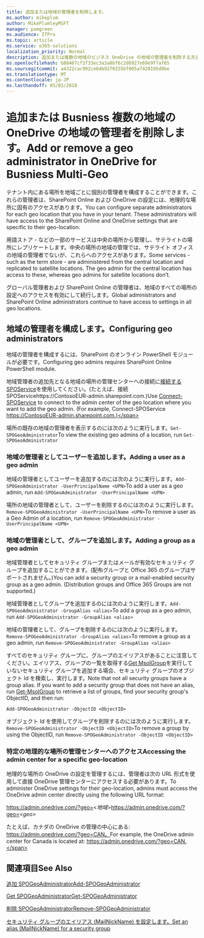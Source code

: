 ```yaml
---
title: 追加または地域の管理者を削除します。
ms.author: mikeplum
author: MikePlumleyMSFT
manager: pamgreen
ms.audience: ITPro
ms.topic: article
ms.service: o365-solutions
localization_priority: Normal
description: 追加または複数の地域のビジネス OneDrive の地域の管理者を削除する方法について説明します。
ms.openlocfilehash: b88467cf2f33ec3a3a8bf6c2d6927e69e9f7af65
ms.sourcegitcommit: a4322cac992ce64b92f0335bf005a7420195d9be
ms.translationtype: MT
ms.contentlocale: ja-JP
ms.lasthandoff: 05/03/2018
---
```

# <a name="add-or-remove-a-geo-administrator-in-onedrive-for-busniess-multi-geo"></a><span data-ttu-id="e51cc-103">追加または Busniess 複数の地域の OneDrive の地域の管理者を削除します。</span><span class="sxs-lookup"><span data-stu-id="e51cc-103">Add or remove a geo administrator in OneDrive for Busniess Multi-Geo</span></span>

<span data-ttu-id="e51cc-p101">テナント内にある場所を地域ごとに個別の管理者を構成することができます。これらの管理者は、SharePoint Online および OneDrive の設定には、地理的な場所に固有のアクセスがあります。</span><span class="sxs-lookup"><span data-stu-id="e51cc-p101">You can configure separate administrators for each geo location that you have in your tenant. These administrators will have access to the SharePoint Online and OneDrive settings that are specific to their geo-location.</span></span>

<span data-ttu-id="e51cc-p102">用語ストア - などの一部のサービスは中央の場所から管理し、サテライトの場所にレプリケートします。中央の場所の地域の管理では、サテライト オフィスの地域の管理者でないが、これらへのアクセスがあります。</span><span class="sxs-lookup"><span data-stu-id="e51cc-p102">Some services - such as the term store - are administered from the central location and replicated to satellite locations. The geo admin for the central location has access to these, whereas geo admins for satellite locations don’t.</span></span>

<span data-ttu-id="e51cc-108">グローバル管理者および SharePoint Online の管理者は、地域のすべての場所の設定へのアクセスを有効にして続行します。</span><span class="sxs-lookup"><span data-stu-id="e51cc-108">Global administrators and SharePoint Online administrators continue to have access to settings in all geo locations.</span></span>

## <a name="configuring-geo-administrators"></a><span data-ttu-id="e51cc-109">地域の管理者を構成します。</span><span class="sxs-lookup"><span data-stu-id="e51cc-109">Configuring geo administrators</span></span>

<span data-ttu-id="e51cc-110">地域の管理者を構成するには、SharePoint のオンライン PowerShell モジュールが必要です。</span><span class="sxs-lookup"><span data-stu-id="e51cc-110">Configuring geo admins requires SharePoint Online PowerShell module.</span></span>

<span data-ttu-id="e51cc-111">地域管理者の追加先となる地域の場所の管理センターへの接続に[接続する SPOService](https://docs.microsoft.com/powershell/module/sharepoint-online/Connect-SPOService)を使用してください。(たとえば、接続 SPOServicehttps://ContosoEUR-admin.sharepoint.com.)</span><span class="sxs-lookup"><span data-stu-id="e51cc-111">Use [Connect-SPOService](https://docs.microsoft.com/powershell/module/sharepoint-online/Connect-SPOService) to connect to the admin center of the geo location where you want to add the geo admin. (For example, Connect-SPOService  https://ContosoEUR-admin.sharepoint.com.)</span></span>

<span data-ttu-id="e51cc-112">場所の既存の地域の管理者を表示するのには次のように実行します。`Get-SPOGeoAdministrator`</span><span class="sxs-lookup"><span data-stu-id="e51cc-112">To view the existing geo admins of a location, run `Get-SPOGeoAdministrator`</span></span>

### <a name="adding-a-user-as-a-geo-admin"></a><span data-ttu-id="e51cc-113">地域の管理者としてユーザーを追加します。</span><span class="sxs-lookup"><span data-stu-id="e51cc-113">Adding a user as a geo admin</span></span>

<span data-ttu-id="e51cc-114">地域の管理者としてユーザーを追加するのには次のように実行します。`Add-SPOGeoAdministrator -UserPrincipalName <UPN>`</span><span class="sxs-lookup"><span data-stu-id="e51cc-114">To add a user as a geo admin, run `Add-SPOGeoAdministrator -UserPrincipalName <UPN>`</span></span>

<span data-ttu-id="e51cc-115">場所の地域の管理者として、ユーザーを削除するのには次のように実行します。`Remove-SPOGeoAdministrator -UserPrincipalName <UPN>`</span><span class="sxs-lookup"><span data-stu-id="e51cc-115">To remove a user as a Geo Admin of a location, run  `Remove-SPOGeoAdministrator -UserPrincipalName <UPN>`</span></span>

### <a name="adding-a-group-as-a-geo-admin"></a><span data-ttu-id="e51cc-116">地域の管理者として、グループを追加します。</span><span class="sxs-lookup"><span data-stu-id="e51cc-116">Adding a group as a geo admin</span></span>

<span data-ttu-id="e51cc-117">地域管理者としてセキュリティ グループまたはメールが有効なセキュリティ グループを追加することができます。(配布グループと Office 365 のグループはサポートされません。)</span><span class="sxs-lookup"><span data-stu-id="e51cc-117">You can add a security group or a mail-enabled security group as a geo admin. (Distribution groups and Office 365 Groups are not supported.)</span></span>

<span data-ttu-id="e51cc-118">地域管理者としてグループを追加するのには次のように実行します。`Add-SPOGeoAdministrator -GroupAlias <alias>`</span><span class="sxs-lookup"><span data-stu-id="e51cc-118">To add a group as a geo admin, run `Add-SPOGeoAdministrator -GroupAlias <alias>`</span></span>

<span data-ttu-id="e51cc-119">地域の管理者として、グループを削除するのには次のように実行します。`Remove-SPOGeoAdministrator -GroupAlias <alias>`</span><span class="sxs-lookup"><span data-stu-id="e51cc-119">To remove a group as a geo admin, run `Remove-SPOGeoAdministrator -GroupAlias <alias>`</span></span>

<span data-ttu-id="e51cc-p103">すべてのセキュリティ グループに、グループのエイリアスがあることに注意してください。エイリアス、グループの一覧を取得する[Get MsolGroup](https://docs.microsoft.com/en-us/powershell/module/msonline/get-msolgroup)を実行していないセキュリティ グループを追加する場合、セキュリティ グループのオブジェクト Id を検索し、実行します。</span><span class="sxs-lookup"><span data-stu-id="e51cc-p103">Note that not all security groups have a group alias. If you want to add a security group that does not have an alias, run [Get-MsolGroup](https://docs.microsoft.com/en-us/powershell/module/msonline/get-msolgroup) to retrieve a list of groups, find your security group's ObjectID, and then run:</span></span>

`Add-SPOGeoAdministrator -ObjectID <ObjectID>`

<span data-ttu-id="e51cc-122">オブジェクト Id を使用してグループを削除するのには次のように実行します。`Remove-SPOGeoAdministrator -ObjectID <ObjectID>`</span><span class="sxs-lookup"><span data-stu-id="e51cc-122">To remove a group by using the ObjectID, run `Remove-SPOGeoAdministrator -ObjectID <ObjectID>`</span></span>

### <a name="accessing-the-admin-center-for-a-specific-geo-location"></a><span data-ttu-id="e51cc-123">特定の地理的な場所の管理センターへのアクセス</span><span class="sxs-lookup"><span data-stu-id="e51cc-123">Accessing the admin center for a specific geo-location</span></span>

<span data-ttu-id="e51cc-124">地理的な場所の OneDrive の設定を管理するには、管理者は次の URL 形式を使用して直接 OneDrive 管理センターにアクセスする必要があります。</span><span class="sxs-lookup"><span data-stu-id="e51cc-124">To administer OneDrive settings for their geo-location, admins must access the OneDrive admin center directly using the following URL format:</span></span>

<span data-ttu-id="e51cc-125">https://admin.onedrive.com/?geo=<*地域*></span><span class="sxs-lookup"><span data-stu-id="e51cc-125">https://admin.onedrive.com/?geo=<*geo*></span></span>

<span data-ttu-id="e51cc-126">たとえば、カナダの OneDrive の管理の中心にある: https://admin.onedrive.com/?geo=CAN。</span><span class="sxs-lookup"><span data-stu-id="e51cc-126">For example, the OneDrive admin center for Canada is located at: https://admin.onedrive.com/?geo=CAN.</span></span>

## <a name="see-also"></a><span data-ttu-id="e51cc-127">関連項目</span><span class="sxs-lookup"><span data-stu-id="e51cc-127">See Also</span></span>

[<span data-ttu-id="e51cc-128">追加 SPOGeoAdministrator</span><span class="sxs-lookup"><span data-stu-id="e51cc-128">Add-SPOGeoAdministrator</span></span>](https://docs.microsoft.com/powershell/module/sharepoint-online/add-spogeoadministrator)

[<span data-ttu-id="e51cc-129">Get SPOGeoAdministrator</span><span class="sxs-lookup"><span data-stu-id="e51cc-129">Get-SPOGeoAdministrator</span></span>](https://docs.microsoft.com/powershell/module/sharepoint-online/get-spogeoadministrator)

[<span data-ttu-id="e51cc-130">削除 SPOGeoAdministrator</span><span class="sxs-lookup"><span data-stu-id="e51cc-130">Remove-SPOGeoAdministrator</span></span>](https://docs.microsoft.com/powershell/module/sharepoint-online/remove-spogeoadministrator)

[<span data-ttu-id="e51cc-131">セキュリティ グループのエイリアス (MailNickName) を設定します。</span><span class="sxs-lookup"><span data-stu-id="e51cc-131">Set an alias (MailNickName) for a security group</span></span>](https://docs.microsoft.com/en-us/powershell/module/azuread/set-azureadgroup)